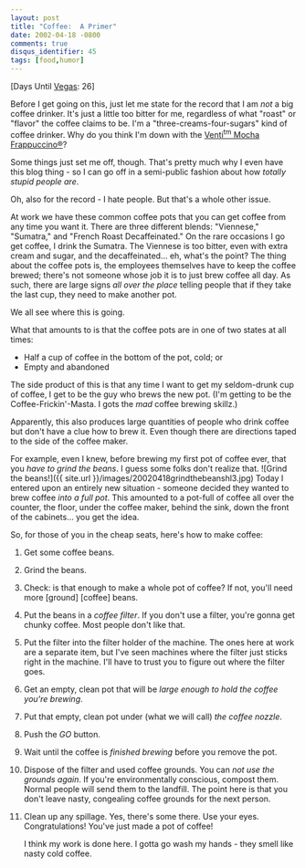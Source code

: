 ```yaml
---
layout: post
title: "Coffee:  A Primer"
date: 2002-04-18 -0800
comments: true
disqus_identifier: 45
tags: [food,humor]
---
```

[Days Until [Vegas](/archive/2002/04/08/vegas-baby-vegas.aspx): 26]

 Before I get going on this, just let me state for the record that I am
*not* a big coffee drinker. It's just a little too bitter for me,
regardless of what "roast" or "flavor" the coffee claims to be. I'm a
"three-creams-four-sugars" kind of coffee drinker. Why do you think I'm
down with the [Venti<sup>tm</sup> Mocha
Frappuccino®](/archive/2002/04/04/talk-dirty-to-me.aspx)?

 Some things just set me off, though. That's pretty much why I even have
this blog thing - so I can go off in a semi-public fashion about how
*totally stupid people are*.

 Oh, also for the record - I hate people. But that's a whole other
issue.

 At work we have these common coffee pots that you can get coffee from
any time you want it. There are three different blends: "Viennese,"
"Sumatra," and "French Roast Decaffeinated." On the rare occasions I go
get coffee, I drink the Sumatra. The Viennese is too bitter, even with
extra cream and sugar, and the decaffeinated... eh, what's the point?
The thing about the coffee pots is, the employees themselves have to
keep the coffee brewed; there's not someone whose job it is to just brew
coffee all day. As such, there are large signs *all over the place*
telling people that if they take the last cup, they need to make another
pot.

 We all see where this is going.

 What that amounts to is that the coffee pots are in one of two states
at all times:

- Half a cup of coffee in the bottom of the pot, cold; or
- Empty and abandoned

 The side product of this is that any time I want to get my seldom-drunk
cup of coffee, I get to be the guy who brews the new pot. (I'm getting
to be the Coffee-Frickin'-Masta. I gots the *mad* coffee brewing
skillz.)

 Apparently, this also produces large quantities of people who drink
coffee but don't have a clue how to brew it. Even though there are
directions taped to the side of the coffee maker.

 For example, even I knew, before brewing my first pot of coffee ever,
that you *have to grind the beans*. I guess some folks don't realize
that.
 ![Grind the
beans!]({{ site.url }}/images/20020418grindthebeanshl3.jpg)
 Today I entered upon an entirely new situation - someone decided they
wanted to brew coffee *into a full pot*. This amounted to a pot-full of
coffee all over the counter, the floor, under the coffee maker, behind
the sink, down the front of the cabinets... you get the idea.

 So, for those of you in the cheap seats, here's how to make coffee:

1. Get some coffee beans.
2. Grind the beans.
3. Check: is that enough to make a whole pot of coffee? If not, you'll
    need more [ground] [coffee] beans.
4. Put the beans in a *coffee filter*. If you don't use a filter,
    you're gonna get chunky coffee. Most people don't like that.
5. Put the filter into the filter holder of the machine. The ones here
    at work are a separate item, but I've seen machines where the filter
    just sticks right in the machine. I'll have to trust you to figure
    out where the filter goes.
6. Get an empty, clean pot that will be *large enough to hold the
    coffee you're brewing*.
7. Put that empty, clean pot under (what we will call) *the coffee
    nozzle*.
8. Push the *GO* button.
9. Wait until the coffee is *finished brewing* before you remove the
    pot.
10. Dispose of the filter and used coffee grounds. You can *not use the
    grounds again*. If you're environmentally conscious, compost them.
    Normal people will send them to the landfill. The point here is that
    you don't leave nasty, congealing coffee grounds for the next
    person.
11. Clean up any spillage. Yes, there's some there. Use your eyes.
     Congratulations! You've just made a pot of coffee!

     I think my work is done here. I gotta go wash my hands - they smell
    like nasty cold coffee.
